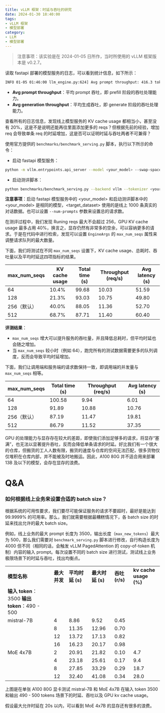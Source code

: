 ```yaml
---
title: vLLM 框架：时延与吞吐的研究
date: 2024-01-30 18:40:00
tags:
- vLLM 框架
- 模型部署
category:
- LLM
- 模型部署
---
```


> 注意事项：该实验是在 2024-01-05 日所作，当时所使用的 vLLM 框架版本是 v0.2.7。

读取 fastapi 部署的模型服务的日志，可以看到统计信息，如下所示：

```Bash
INFO 01-05 01:46:00 llm_engine.py:624] Avg prompt throughput: 416.3 tokens/s, Avg generation throughput: 123.8 tokens/s, Running: 1 reqs, Swapped: 0 reqs, Pending: 0 reqs, GPU KV cache usage: 5.6%, CPU KV cache usage: 0.0%
```

- **Avg prompt throughput**：平均 prompt 吞吐，即 prefill 阶段的吞吐处理能力。
- **Avg generation throughput**：平均生成吞吐，即 generate 阶段的吞吐处理能力。

查看所有的日志信息，发现线上模型服务的 KV cache usage 都相当小，甚至没有 20%，这是不是说明还能再往里面添加更多的 reqs？但根据先前的经验，增加 req 会导致单条 req 的时延增加，这是否可以证明时延与吞吐两者不可兼得？

使用官方提供的 `benchmarks/benchmark_serving.py` 脚本，执行以下所示的命令：

- 启动 fastapi 模型服务：

```Bash
python -m vllm.entrypoints.api_server --model <your_model> --swap-space 16 --disable-log-requests
```
- 启动测评脚本：

```Bash
python benchmarks/benchmark_serving.py --backend vllm --tokenizer <your_model> --dataset <target_dataset> --num-prompts 8
```

**注意事项**：启动 fastapi 模型服务中的 <your_model> 和启动测评脚本中的 <your_model> 是相同的模型，<target_dataset> 使用的是线上 1000 条真实的对话数据。也可以设置 `--num-prompts` 参数来设置总的请求数。

在测评过程中，我们发现 Runing reqs 最大不会超过 256，GPU KV cache usage 最多占用 40%，换言之，显存仍然有非常多的空余，可以容纳更多的请求。于是在代码中进行检索，发现可以设置 `EngineArgs` 的 `max_num_seqs` 属性来调整请求队列的最大数量。

下面，我们将测试在不同 `max_num_seqs` 设置下，KV cache usage、总耗时、吞吐量以及平均时延这四项指标的结果。

|max_num_seqs|KV cache usage|Total time (s)|Throughput (req/s)|Avg latency (s)|
|-|-|-|-|-|
|64|10.4%|99.68|10.03|51.59|
|128|21.3%|93.03|10.75|49.80|
|256（默认）|40.0%|88.05|11.36|52.70|
|512|68.7%|87.71|11.40|60.40|


**评测结果**：

- `max_num_seqs` 增大可以提升服务的吞吐量，并且降低总耗时，但平均时延也会随之增加。
- 当 `max_num_seqs` 较小时（例如 64），跑完所有的测试数据需要更多的队列调度，反而会导致平均时延增加。

下面，我们让调用端和服务端的请求数保持一致，即调用端的并发量与 `max_num_seqs` 相等。

|max_num_seqs|Total time (s)|Throughput (req/s)|Avg latency (s)|
|-|-|-|-|
|64|100.58|9.94|6.01|
|128|91.89|10.88|10.76|
|256（默认）|87.19|11.47|19.81|
|512|86.79|11.52|37.35|


GPU 的处理能力与显存存在较大的差距，即使我们添加足够多的请求，将显存“塞满”，也无法以显著提升吞吐，反而会降低单条请求的时延。好比我们有一个很大的仓库，但搬货的工人人数有限，搬货的速度与仓库的空间无法匹配，很多货物仅仅堆积在仓库内部，并不能被及时地搬运。因此，A100 80G 并不适合用来部署 13B 及以下的模型，会存在显存的浪费。

# Q&A

### 如何根据线上业务来设置合适的 batch size？
根据系统的可用性要求，我们要尽可能保证服务的请求不要超时，最好是能达到 99.9999% 的可用率。那么，我们就需要根据最糟糕情况下，各 batch size 的时延来找出允许的最大 batch size。

例如，线上业务的最大 prompt 长度为 3500，输出长度（`max_new_tokens`）最大为 500，那么我们需要对 `benchmark_serving.py` 脚本进行修改，自行构造长度为 4000 但不同（相同的话，会触发 vLLM PagedAttention 的 copy-of-token 机制）内容的输入 prompt。每次设置不同的 batch size 进行测试，测试线上业务极限场景下的时延与吞吐，找出均衡点。

|||||||
|-|-|-|-|-|-|
|**模型名称**|**最大并发**|**平均时延 (s)**|**最大时延 (s)**|**吞吐 (r/s)**|**kv cache usage (%)**|
|**输入 token**：3500  **输出 token**：490 - 500||||||
|mistral-7B|4|8.86|9.52|0.45||
||8|11.35|12.96|0.70||
||12|13.72|17.13|0.82||
||16|16.23|20.17|0.98||
|MoE 4x7B|2|20.91|21.82|0.10|4.7|
||4|23.18|25.61|0.17|9.4|
||8|27.85|33.29|0.29|18.7|
||12|32.40|41.08|0.34|28.0|

上图是在单张 A100 80G 显卡测试 mistral-7B 和 MoE 4x7B 在输入 token 3500 和输出 490 - 500 tokens 场景下的时延、吞吐以及 GPU kv cache usage。

假设最大允许时延在 20s 以内，可以看到 MoE 4x7B 的显存还有很多的浪费。
